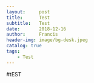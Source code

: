```yaml
---
layout:     post
title:      Test
subtitle:   Test
date:       2018-12-16
author:     Francis
header-img: image/bg-desk.jpeg
catalog: true
tags:
    - Test
---
```


#tEST




